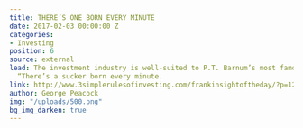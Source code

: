 ```yaml
---
title: THERE’S ONE BORN EVERY MINUTE
date: 2017-02-03 00:00:00 Z
categories:
- Investing
position: 6
source: external
lead: The investment industry is well-suited to P.T. Barnum’s most famous utterance,
  “There’s a sucker born every minute.
link: http://www.3simplerulesofinvesting.com/frankinsightoftheday/?p=1297
author: George Peacock
img: "/uploads/500.png"
bg_img_darken: true
---
```



